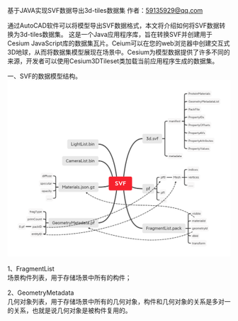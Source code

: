 基于JAVA实现SVF数据导出3d-tiles数据集
作者：59135929@qq.com

通过AutoCAD软件可以将模型导出SVF数据格式，本文将介绍如何将SVF数据转换为3d-tiles数据集。
这是一个Java应用程序库，旨在转换SVF并创建用于Cesium JavaScript库的数据集瓦片。Ceium可以在您的web浏览器中创建交互式3D地球，从而将数据集模型展现在场景中。Cesium为模型数据提供了许多不同的来源，开发者可以使用Cesium3DTileset类加载当前应用程序生成的数据集。

一、SVF的数据模型结构。
![image](https://github.com/einstein20050430/forge-convert-utils-java/blob/main/SVF.png)

1、FragmentList  
场景构件列表，用于存储场景中所有的构件；  

2、GeometryMetadata  
几何对象列表，用于存储场景中所有的几何对象，构件和几何对象的关系是多对一的关系，也就是说几何对象是被构件复用的。
